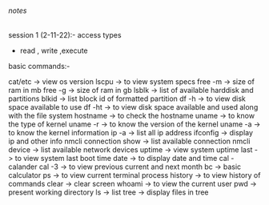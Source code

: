  ###### notes ######

session 1 (2-11-22):-
access types 
  - read , write ,execute

basic commands:- 

cat/etc -> view os version
lscpu -> to view system specs
free -m -> size of ram in mb
free -g -> size of ram in gb
lsblk -> list of available harddisk and partitions
blkid  -> list block id of formatted partition
df -h -> to view disk space available to use
df -ht -> to view disk space available and used along with the file system
hostname -> to check the hostname
uname -> to know the type of kernel
uname -r -> to know the version of the kernel
uname -a -> to know the kernel information
ip  -a -> list all ip address
ifconfig -> display ip and other info
nmcli connection show -> list available connection
nmcli device -> list available network devices
uptime -> view system uptime
last -> to view system last boot time
date -> to display date and time
cal - calander
cal -3 -> to view previous current and next month
bc -> basic calculator
ps -> to view current terminal process 
history -> to view history of commands
clear -> clear screen 
whoami -> to view the current user
pwd -> present working directory
ls -> list 
tree -> display files in tree
